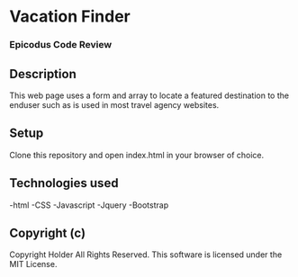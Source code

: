 # Vacation Finder

### Epicodus Code Review

## Description

This web page uses a form and array to locate a featured destination to the enduser such as is used in most travel agency websites.

## Setup

Clone this repository and open index.html in your browser of choice.

## Technologies used

-html
-CSS
-Javascript
-Jquery
-Bootstrap

## Copyright (c)
 Copyright Holder All Rights Reserved.
 This software is licensed under the MIT License.
 
